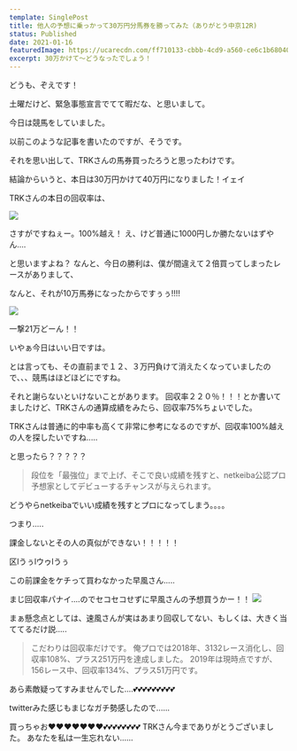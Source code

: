 ```yaml
---
template: SinglePost
title: 他人の予想に乗っかって30万円分馬券を勝ってみた（ありがとう中京12R)
status: Published
date: 2021-01-16
featuredImage: https://ucarecdn.com/ff710133-cbbb-4cd9-a560-ce6c1b68040e/
excerpt: 30万かけて〜どうなったでしょう！
---
```

どうも、ぞえです！

土曜だけど、緊急事態宣言でてて暇だな、と思いまして。

今日は競馬をしていました。

以前このような記事を書いたのですが、そうです。

それを思い出して、TRKさんの馬券買ったろうと思ったわけです。

結論からいうと、本日は30万円かけて40万円になりました！イェイ

TRKさんの本日の回収率は、

![](https://ucarecdn.com/b80568c2-7971-4887-a7cf-28a6cbff9927/)

さすがですねぇー。100%越え！
え、けど普通に1000円しか勝たないはずやん....

と思いますよね？
なんと、今日の勝利は、僕が間違えて２倍買ってしまったレースがありまして、

なんと、それが10万馬券になったからですぅぅ!!!!

![](https://ucarecdn.com/30e164a1-d93a-45be-8d33-55d3b5f25c60/)

一撃21万どーん！！

いやぁ今日はいい日ですは。

とは言っても、その直前まで１２、３万円負けて消えたくなっていましたので、、、競馬はほどほどにですね。

それと謝らないといけないことがあります。
回収率２２０％！！！とか書いてましたけど、TRKさんの通算成績をみたら、回収率75%ちょいでした。

TRKさんは普通に的中率も高くて非常に参考になるのですが、回収率100%越えの人を探したいですね.....

と思ったら？？？？？

> 段位を「最強位」まで上げ、そこで良い成績を残すと、netkeiba公認プロ予想家としてデビューするチャンスが与えられます。

どうやらnetkeibaでいい成績を残すとプロになってしまう。。。。

つまり.....

課金しないとその人の真似ができない！！！！！

区lうぅlウゥlうぅ

この前課金をケチって買わなかった早風さん.....

まじ回収率パナイ....のでセコセコせずに早風さんの予想買うかー！！
![](https://ucarecdn.com/8a638d91-feaf-4103-a020-eb6b0637f911/)

まぁ懸念点としては、速風さんが実はあまり回収してない、もしくは、大きく当ててるだけ説.....

> こだわりは回収率だけです。
俺プロでは2018年、3132レース消化し、回収率108%、プラス251万円を達成しました。
2019年は現時点ですが、156レース中、回収率134%、プラス51万円です。

あら素敵疑ってすみませんでした....💕💕💕💕💕💕💕💕💕

twitterみた感じもまじなガチ勢感したので......


買っちゃお❤️❤️❤️❤️❤️❤️❤️💕💕💕💕💕💕💕💕
TRKさん今までありがとうございました。
あなたを私は一生忘れない......